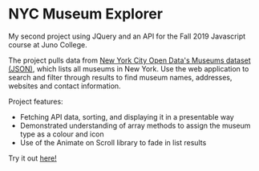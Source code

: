 # NYC Museum Explorer
My second project using JQuery and an API for the Fall 2019 Javascript course at Juno College. 

The project pulls data from <a href="https://dev.socrata.com/foundry/data.cityofnewyork.us/fn6f-htvy">New York City Open Data's Museums dataset (JSON)</a>, which lists all museums in New York. Use the web application to search and filter through results to find museum names, addresses, websites and contact information. 

Project features: 
- Fetching API data, sorting, and displaying it in a presentable way
- Demonstrated understanding of array methods to assign the museum type as a colour and icon
- Use of the Animate on Scroll library to fade in list results
 
Try it out <a href="https://nycmuseums.netlify.com">here!</a>

